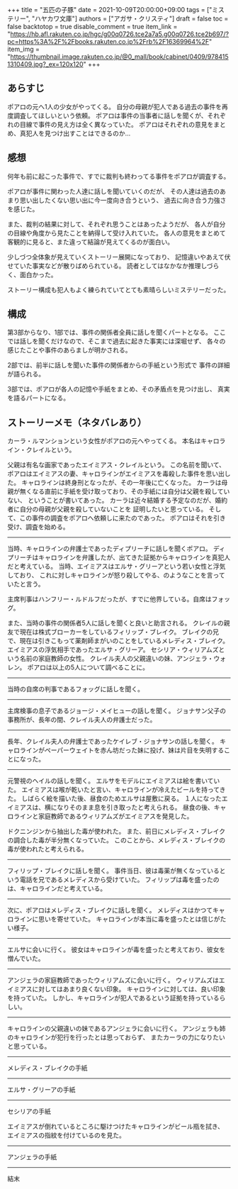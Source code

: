 +++
title = "五匹の子豚"
date = 2021-10-09T20:00:00+09:00
tags = ["ミステリー", "ハヤカワ文庫"]
authors = ["アガサ・クリスティ"]
draft = false
toc = false
backtotop = true
disable_comment = true
item_link = "https://hb.afl.rakuten.co.jp/hgc/g00q0726.tce2a7a5.g00q0726.tce2b697/?pc=https%3A%2F%2Fbooks.rakuten.co.jp%2Frb%2F16369964%2F"
item_img = "https://thumbnail.image.rakuten.co.jp/@0_mall/book/cabinet/0409/9784151310409.jpg?_ex=120x120"
+++

## あらすじ
ポアロの元へ1人の少女がやってくる。
自分の母親が犯人である過去の事件を再度調査してほしいという依頼。
ポアロは事件の当事者に話しを聞くが、それぞれの目線で事件の見え方は全く異なっていた。
ポアロはそれぞれの意見をまとめ、真犯人を見つけ出すことはできるのか...

## 感想
何年も前に起こった事件で、すでに裁判も終わってる事件をポアロが調査する。

ポアロが事件に関わった人達に話しを聞いていくのだが、
その人達は過去のあまり思い出したくない思い出に今一度向き合うという、
過去に向き合う力強さを感じた。

また、裁判の結果に対して、それぞれ思うことはあったようだが、
各人が自分の目線や角度から見たことを納得して受け入れていた。
各人の意見をまとめて客観的に見ると、また違って結論が見えてくるのが面白い。

少しづつ全体象が見えていくストーリー展開になっており、
記憶違いやあえて伏せていた事実などが散りばめられている。
読者としてはなかなか推理しづらく、面白かった。

ストーリー構成も犯人もよく練られていてとても素晴らしいミステリーだった。

## 構成
第3部からなり、1部では、事件の関係者全員に話しを聞くパートとなる。
ここでは話しを聞くだけなので、そこまで過去に起きた事実には深堀せず、
各々の感じたことや事件のあらましが明かされる。

2部では、前半に話しを聞いた事件の関係者からの手紙という形式で
事件の詳細が語られる。

3部では、ポアロが各人の記憶や手紙をまとめ、その矛盾点を見つけ出し、
真実を語るパートになる。

## ストーリーメモ（ネタバレあり）
カーラ・ルマンションという女性がポアロの元へやってくる。
本名はキャロライン・クレイルという。

父親は有名な画家であったエイミアス・クレイルという。
この名前を聞いて、ポアロはエイミアスの妻、キャロラインがエイミアスを毒殺した事件を思い出した。
キャロラインは終身刑となったが、その一年後に亡くなった。
カーラは母親が無くなる直前に手紙を受け取っており、その手紙には自分は父親を殺していない、
ということが書いてあった。
カーラは近々結婚する予定なのだが、婚約者に自分の母親が父親を殺していないことを
証明したいと思っている。
そして、この事件の調査をポアロへ依頼しに来たのであった。
ポアロはそれを引き受け、調査を始める。

---

当時、キャロラインの弁護士であったディプリーチに話しを聞くポアロ。
ディプリーチはキャロラインを弁護したが、出てきた証拠からキャロラインを真犯人だと考えている。
当時、エイミアスはエルサ・グリーアという若い女性と浮気しており、
これに対しキャロラインが怒り殺してやる、のようなことを言っていたと言う。

主席判事はハンフリー・ルドルフだったが、すでに他界している。自席はフォッグ。

また、当時の事件の関係者5人に話しを聞くと良いと助言される。
クレイルの親友で現在は株式ブローカーをしているフィリップ・ブレイク。
ブレイクの兄で、現在は引きこもって薬剤師まがいのことをしているメレディス・ブレイク。
エイミアスの浮気相手であったエルサ・グリーア。
セシリア・ウィリアムズという名前の家庭教師の女性。
クレイル夫人の父親違いの妹、アンジェラ・ウォレン。
ポアロは以上の5人について調べることに。

---

当時の自席の判事であるフォッグに話しを聞く。

---

主席検事の息子であるジョージ・メイヒューの話しを聞く。
ジョナサン父子の事務所が、長年の間、クレイル夫人の弁護士だった。

---

長年、クレイル夫人の弁護士であったケイレブ・ジョナサンの話しを聞く。
キャロラインがペーパーウェイトを赤ん坊だった妹に投げ、妹は片目を失明することになった。

---

元警視のヘイルの話しを聞く。
エルサをモデルにエイミアスは絵を書いていた。
エイミアスは喉が乾いたと言い、キャロラインが冷えたビールを持ってきた。
しばらく絵を描いた後、昼食のためエルサは屋敷に戻る。
１人になったエイミアスは、横になりそのまま息を引き取ったと考えられる。
昼食の後、キャロラインと家庭教師であるウィリアムズがエイミアスを発見した。

ドクニンジンから抽出した毒が使われた。
また、前日にメレディス・ブレイクの調合した毒が半分無くなっていた。
このことから、メレディス・ブレイクの毒が使われたと考えられる。

---

フィリップ・ブレイクに話しを聞く。
事件当日、彼は毒薬が無くなっているという電話を兄であるメレディスから受けていた。
フィリップは毒を盛ったのは、キャロラインだと考えている。

---

次に、ポアロはメレディス・ブレイクに話しを聞く。
メレディスはかつてキャロラインに思いを寄せていた。
キャロラインが本当に毒を盛ったとは信じがたい様子。

---

エルサに会いに行く。
彼女はキャロラインが毒を盛ったと考えており、彼女を憎んでいた。

---

アンジェラの家庭教師であったウィリアムズに会いに行く。
ウィリアムズはエイミアスに対してはあまり良くない印象。
キャロラインに対しては、良い印象を持っていた。
しかし、キャロラインが犯人であるという証拠を持っているらしい。

---

キャロラインの父親違いの妹であるアンジェラに会いに行く。
アンジェラも姉のキャロラインが犯行を行ったとは思っておらず、
またカーラの力になりたいと思っている。

---

メレディス・ブレイクの手紙

---

エルサ・グリーアの手紙

---

セシリアの手紙

エイミアスが倒れているところに駆けつけたキャロラインがビール瓶を拭き、
エイミアスの指紋を付けているのを見た。

---

アンジェラの手紙

---

結末


